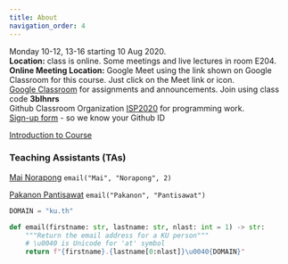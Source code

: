 ```yaml
---
title: About
navigation_order: 4
---
```


Monday 10-12, 13-16 starting 10 Aug 2020.   
**Location:** class is online. Some meetings and live lectures in room E204.     
**Online Meeting Location:** Google Meet using the link shown on Google Classroom for this course. Just click on the Meet link or icon.    
[Google Classroom](https://classroom.google.com) for assignments and announcements. Join using class code **3blhnrs**    
Github Classroom Organization [ISP2020](https://github.com/org/ISP2020) for programming work.    
[Sign-up form](https://forms.gle/fh9SqvmA9yPh1ur6A) - so we know your Github ID

[Introduction to Course](/ISP/introduction/index)

### Teaching Assistants (TAs)

[Mai Norapong](https://github.com/MaiNorapong)  `email("Mai", "Norapong", 2)`

[Pakanon Pantisawat](https://github.com/pknn) `email("Pakanon", "Pantisawat")`

```python
DOMAIN = "ku.th"

def email(firstname: str, lastname: str, nlast: int = 1) -> str:
    """Return the email address for a KU person"""
    # \u0040 is Unicode for 'at' symbol
    return f"{firstname}.{lastname[0:nlast]}\u0040{DOMAIN}"
```


